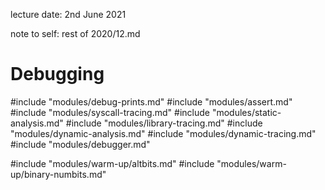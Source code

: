 
lecture date: 2nd June 2021

note to self: rest of 2020/12.md

# Debugging

#include "modules/debug-prints.md"
#include "modules/assert.md"
#include "modules/syscall-tracing.md"
#include "modules/static-analysis.md"
#include "modules/library-tracing.md"
#include "modules/dynamic-analysis.md"
#include "modules/dynamic-tracing.md"
#include "modules/debugger.md"

#include "modules/warm-up/altbits.md"
#include "modules/warm-up/binary-numbits.md"
